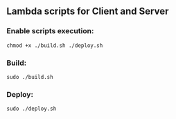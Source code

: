## Lambda scripts for Client and Server
### Enable scripts execution:
```
chmod +x ./build.sh ./deploy.sh
```

### Build:
```
sudo ./build.sh
```

### Deploy:
```
sudo ./deploy.sh
```